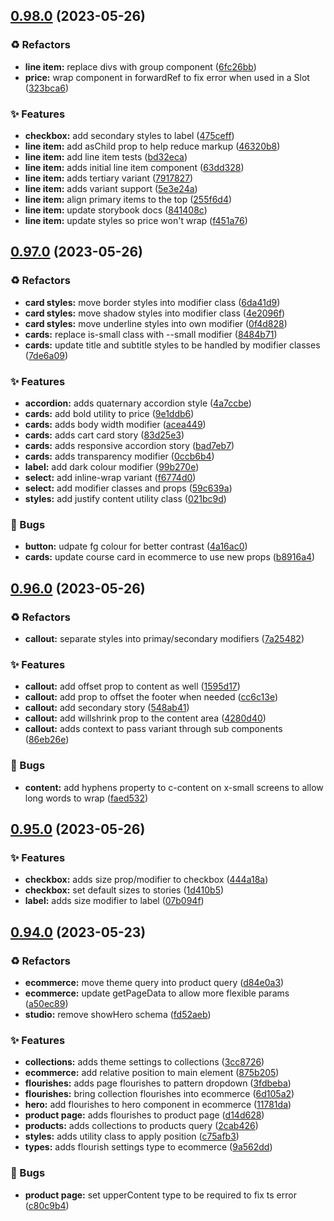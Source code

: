 ## [0.98.0](https://github.com/Open-Study-College/osc/compare/v0.97.0...v0.98.0) (2023-05-26)


### ♻️ Refactors

* **line item:** replace divs with group component ([6fc26bb](https://github.com/Open-Study-College/osc/commit/6fc26bb5e03660ae1d30de368aa717251f61b066))
* **price:** wrap component in forwardRef to fix error when used in a Slot ([323bca6](https://github.com/Open-Study-College/osc/commit/323bca6a05056e0500ddbb2499fe701936e68c1e))


### ✨ Features

* **checkbox:** add secondary styles to label ([475ceff](https://github.com/Open-Study-College/osc/commit/475ceffae7c8294d1d4aba5c024ecb0b0265e85b))
* **line item:** add asChild prop to help reduce markup ([46320b8](https://github.com/Open-Study-College/osc/commit/46320b8875a6d67cf9a988605727921d20356fc9))
* **line item:** add line item tests ([bd32eca](https://github.com/Open-Study-College/osc/commit/bd32eca8edcc5726b34b05910dd11997d59192da))
* **line item:** adds initial line item component ([63dd328](https://github.com/Open-Study-College/osc/commit/63dd328b17e77626dbc61f1d461303a730029977))
* **line item:** adds tertiary variant ([7917827](https://github.com/Open-Study-College/osc/commit/7917827497750c0f414501a1a9c8ee40a6fafed3))
* **line item:** adds variant support ([5e3e24a](https://github.com/Open-Study-College/osc/commit/5e3e24a9c5d75be682ff097b0b6f13fcd5731887))
* **line item:** align primary items to the top ([255f6d4](https://github.com/Open-Study-College/osc/commit/255f6d41a07cb943333b8ccdbd31e14e0e7aa942))
* **line item:** update storybook docs ([841408c](https://github.com/Open-Study-College/osc/commit/841408c903985ea493413686f434b710cffe2acc))
* **line item:** update styles so price won't wrap ([f451a76](https://github.com/Open-Study-College/osc/commit/f451a76d9adfb4f9c98acba104bab7d05d4c0e74))

## [0.97.0](https://github.com/Open-Study-College/osc/compare/v0.96.0...v0.97.0) (2023-05-26)


### ♻️ Refactors

* **card styles:** move border styles into modifier class ([6da41d9](https://github.com/Open-Study-College/osc/commit/6da41d9b6a285222b1406e33a7ed3238d8d6b25a))
* **card styles:** move shadow styles into modifier class ([4e2096f](https://github.com/Open-Study-College/osc/commit/4e2096fb1f12abbc52d09f68579bc433e7392d1f))
* **card styles:** move underline styles into own modifier ([0f4d828](https://github.com/Open-Study-College/osc/commit/0f4d8287f35e97643e7f28c4d99c8ed0646fcc55))
* **cards:** replace is-small class with --small modifier ([8484b71](https://github.com/Open-Study-College/osc/commit/8484b717da581cde07159cbeafbde0824d60306c))
* **cards:** update title and subtitle styles to be handled by modifier classes ([7de6a09](https://github.com/Open-Study-College/osc/commit/7de6a098d2782e49467babf51bc45e09fe58a1a8))


### ✨ Features

* **accordion:** adds quaternary accordion style ([4a7ccbe](https://github.com/Open-Study-College/osc/commit/4a7ccbe3a79d40336d3005abfcdad84f0bc3bf33))
* **cards:** add bold utility to price ([9e1ddb6](https://github.com/Open-Study-College/osc/commit/9e1ddb686ad660da016dcfccba73f49f51241cdd))
* **cards:** adds body width modifier ([acea449](https://github.com/Open-Study-College/osc/commit/acea4493d8ba7fc1e05d7accb23da5361b38a547))
* **cards:** adds cart card story ([83d25e3](https://github.com/Open-Study-College/osc/commit/83d25e3ee50e7640fb8bdf1c48f5a56bd620470a))
* **cards:** adds responsive accordion story ([bad7eb7](https://github.com/Open-Study-College/osc/commit/bad7eb7b1bc992963070afd4d080609ae0d48d56))
* **cards:** adds transparency modifier ([0ccb6b4](https://github.com/Open-Study-College/osc/commit/0ccb6b470a3878a21de165905037d18df5777dce))
* **label:** add dark colour modifier ([99b270e](https://github.com/Open-Study-College/osc/commit/99b270e24501bdfe43df6a285e25ad789949228f))
* **select:** add inline-wrap variant ([f6774d0](https://github.com/Open-Study-College/osc/commit/f6774d0c57af326b35c516e6890da28814b30b0d))
* **select:** add modifier classes and props ([59c639a](https://github.com/Open-Study-College/osc/commit/59c639aee32f231f9991960d68a828c4bd0493e3))
* **styles:** add justify content utility class ([021bc9d](https://github.com/Open-Study-College/osc/commit/021bc9d1334471e6e3a166609cfb12bde07b4f23))


### 🐛 Bugs

* **button:** udpate fg colour for better contrast ([4a16ac0](https://github.com/Open-Study-College/osc/commit/4a16ac05360a4863ea5e07762076dd650d7692f5))
* **cards:** update course card in ecommerce to use new props ([b8916a4](https://github.com/Open-Study-College/osc/commit/b8916a43e3995a604337f6c204fc5ced87e43936))

## [0.96.0](https://github.com/Open-Study-College/osc/compare/v0.95.0...v0.96.0) (2023-05-26)


### ♻️ Refactors

* **callout:** separate styles into primay/secondary modifiers ([7a25482](https://github.com/Open-Study-College/osc/commit/7a25482b62d8d0bf4f3a00ed3f86cbed6960ddea))


### ✨ Features

* **callout:** add offset prop to content as well ([1595d17](https://github.com/Open-Study-College/osc/commit/1595d177f984046d3af72e47219469dcbea69a03))
* **callout:** add prop to offset the footer when needed ([cc6c13e](https://github.com/Open-Study-College/osc/commit/cc6c13e0d97862480b9aeec2aa0528dc436181b9))
* **callout:** add secondary story ([548ab41](https://github.com/Open-Study-College/osc/commit/548ab410e13d4b7032b9a4cf0d0b99f6666cae60))
* **callout:** add willshrink prop to the content area ([4280d40](https://github.com/Open-Study-College/osc/commit/4280d40e687b7b50f2fe3f7490c71e113c033843))
* **callout:** adds context to pass variant through sub components ([86eb26e](https://github.com/Open-Study-College/osc/commit/86eb26e4b1eadf1d8c7bddaa2354f436edb030cf))


### 🐛 Bugs

* **content:** add hyphens property to c-content on x-small screens to allow long words to wrap ([faed532](https://github.com/Open-Study-College/osc/commit/faed53259572a129306557a9d3164289d175b9ef))

## [0.95.0](https://github.com/Open-Study-College/osc/compare/v0.94.0...v0.95.0) (2023-05-26)


### ✨ Features

* **checkbox:** adds size prop/modifier to checkbox ([444a18a](https://github.com/Open-Study-College/osc/commit/444a18a2a5042c6800f4c50025bcac641abd0f41))
* **checkbox:** set default sizes to stories ([1d410b5](https://github.com/Open-Study-College/osc/commit/1d410b5e65da857ef59204c1edc580c09949729a))
* **label:** adds size modifier to label ([07b094f](https://github.com/Open-Study-College/osc/commit/07b094fc9085441cc4a0994439b62f2645a5bff6))

## [0.94.0](https://github.com/Open-Study-College/osc/compare/v0.93.0...v0.94.0) (2023-05-23)


### ♻️ Refactors

* **ecommerce:** move theme query into product query ([d84e0a3](https://github.com/Open-Study-College/osc/commit/d84e0a34ae1269c77bfea21b2e17fc6cd333785f))
* **ecommerce:** update getPageData to allow more flexible params ([a50ec89](https://github.com/Open-Study-College/osc/commit/a50ec8922f9a348907fbabab2052d988c96ed01e))
* **studio:** remove showHero schema ([fd52aeb](https://github.com/Open-Study-College/osc/commit/fd52aeb8b1d67eb344f35792f4f0c6d1308ca58e))


### ✨ Features

* **collections:** adds theme settings to collections ([3cc8726](https://github.com/Open-Study-College/osc/commit/3cc872651ccdd006ddb57425e60de02652ca72c3))
* **ecommerce:** add relative position to main element ([875b205](https://github.com/Open-Study-College/osc/commit/875b205d89086019e6e18a4c6007fcda56caec02))
* **flourishes:** adds page flourishes to pattern dropdown ([3fdbeba](https://github.com/Open-Study-College/osc/commit/3fdbeba7144552bab6438074cc6b281c1e42691f))
* **flourishes:** bring collection flourishes into ecommerce ([6d105a2](https://github.com/Open-Study-College/osc/commit/6d105a2afc607c89d730bebf1a49f00f83ef568f))
* **hero:** add flourishes to hero component in ecommerce ([11781da](https://github.com/Open-Study-College/osc/commit/11781da1d5ca0333e9bb2e4b922d62e6f6765850))
* **product page:** adds flourishes to product page ([d14d628](https://github.com/Open-Study-College/osc/commit/d14d628974e60ea1e68a46436cc95939bac3a019))
* **products:** adds collections to products query ([2cab426](https://github.com/Open-Study-College/osc/commit/2cab426257ae6d51bdd8840a3d668d79e768b663))
* **styles:** adds utility class to apply position ([c75afb3](https://github.com/Open-Study-College/osc/commit/c75afb39285b1156049c2e606c615bdc15c85748))
* **types:** adds flourish settings type to ecommerce ([9a562dd](https://github.com/Open-Study-College/osc/commit/9a562ddfea512f759a18fa5d21eb75c192e2c265))


### 🐛 Bugs

* **product page:** set upperContent type to be required to fix ts error ([c80c9b4](https://github.com/Open-Study-College/osc/commit/c80c9b488d86a91202892e1954b85dfafd017cc3))

